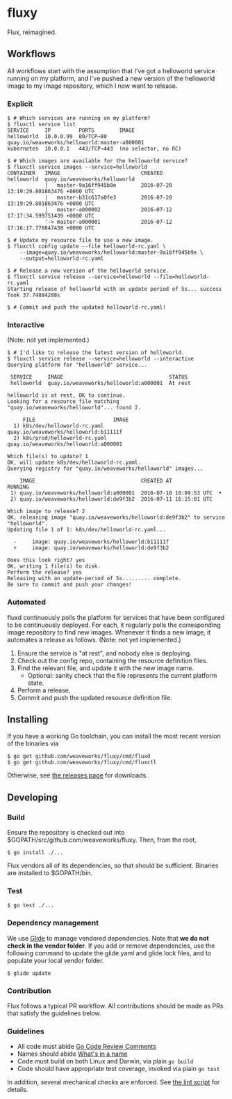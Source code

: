 # fluxy

Flux, reimagined.

## Workflows

All workflows start with the assumption that I've got a helloworld service running on my platform,
 and I've pushed a new version of the helloworld image to my image repository,
 which I now want to release.

### Explicit

```
$ # Which services are running on my platform?
$ fluxctl service list
SERVICE     IP         PORTS        IMAGE
helloworld  10.0.0.99  80/TCP→80    quay.io/weaveworks/helloworld:master-a000001
kubernetes  10.0.0.1   443/TCP→443  (no selector, no RC)

$ # Which images are available for the helloworld service?
$ fluxctl service images --service=helloworld
CONTAINER   IMAGE                          CREATED
helloworld  quay.io/weaveworks/helloworld
            |   master-9a16ff945b9e        2016-07-20 13:19:29.801863476 +0000 UTC
            |   master-b31c617a0fe3        2016-07-20 13:19:29.801863476 +0000 UTC
            |   master-a000002             2016-07-12 17:17:34.599751439 +0000 UTC
            '-> master-a000001             2016-07-12 17:16:17.770847438 +0000 UTC

$ # Update my resource file to use a new image.
$ fluxctl config update --file helloworld-rc.yaml \
    --image=quay.io/weaveworks/helloworld:master-9a16ff945b9e \
    --output=helloworld-rc.yaml

$ # Release a new version of the helloworld service.
$ fluxctl service release --service=helloworld --file=helloworld-rc.yaml
Starting release of helloworld with an update period of 5s... success
Took 37.74884288s

$ # Commit and push the updated helloworld-rc.yaml!
```

### Interactive

(Note: not yet implemented.)

```
$ # I'd like to release the latest version of helloworld.
$ fluxctl service release --service=helloworld --interactive
Querying platform for "helloworld" service...

 SERVICE     IMAGE                                  STATUS
 helloworld  quay.io/weaveworks/helloworld:a000001  At rest

helloworld is at rest, OK to continue.
Looking for a resource file matching "quay.io/weaveworks/helloworld"... found 2.

     FILE                         IMAGE
  1) k8s/dev/helloworld-rc.yaml   quay.io/weaveworks/helloworld:b11111f
  2) k8s/prod/helloworld-rc.yaml  quay.io/weaveworks/helloworld:a000001

Which file(s) to update? 1
OK, will update k8s/dev/helloworld-rc.yaml.
Querying registry for "quay.io/weaveworks/helloworld" images...

    IMAGE                                  CREATED AT               RUNNING
 1) quay.io/weaveworks/helloworld:a000001  2016-07-10 10:09:53 UTC  •
 2) quay.io/weaveworks/helloworld:de9f3b2  2016-07-11 16:15:01 UTC

Which image to release? 2
OK, releasing image "quay.io/weaveworks/helloworld:de9f3b2" to service "helloworld".
Updating file 1 of 1: k8s/dev/helloworld-rc.yaml...

  -     image: quay.io/weaveworks/helloworld:b11111f
  +     image: quay.io/weaveworks/helloworld:de9f3b2

Does this look right? yes
OK, writing 1 file(s) to disk.
Perform the release? yes
Releasing with an update-period of 5s......... complete.
Be sure to commit and push your changes!
```

### Automated

fluxd continuously polls the platform for services that have been configured to be continuously deployed.
For each, it regularly polls the corresponding image repository to find new images.
Whenever it finds a new image, it automates a release as follows.
(Note: not yet implemented.)

1. Ensure the service is "at rest", and nobody else is deploying.
1. Check out the config repo, containing the resource definition files.
1. Find the relevant file, and update it with the new image name.
   - Optional: sanity check that the file represents the current platform state.
1. Perform a release.
1. Commit and push the updated resource definition file.

## Installing

If you have a working Go toolchain, you can install the most recent version of the binaries via

```
$ go get github.com/weaveworks/fluxy/cmd/fluxd
$ go get github.com/weaveworks/fluxy/cmd/fluxctl
```

Otherwise, see [the releases page](https://github.com/weaveworks/fluxy/releases) for downloads.

## Developing

### Build

Ensure the repository is checked out into $GOPATH/src/github.com/weaveworks/fluxy.
Then, from the root,

```
$ go install ./...
```

Flux vendors all of its dependencies, so that should be sufficient.
Binaries are installed to $GOPATH/bin.

### Test

```
$ go test ./...
```

### Dependency management

We use [Glide](https://github.com/Masterminds/glide) to manage vendored dependencies.
Note that **we do not check in the vendor folder**.
If you add or remove dependencies, use the following command to update the glide.yaml and glide.lock files,
 and to populate your local vendor folder.

```
$ glide update
```

### Contribution

Flux follows a typical PR workflow.
All contributions should be made as PRs that satisfy the guidelines below.

### Guidelines

- All code must abide [Go Code Review Comments](https://github.com/golang/go/wiki/CodeReviewComments)
- Names should abide [What's in a name](https://talks.golang.org/2014/names.slide#1)
- Code must build on both Linux and Darwin, via plain `go build`
- Code should have appropriate test coverage, invoked via plain `go test`

In addition, several mechanical checks are enforced.
See [the lint script](/lint) for details.

